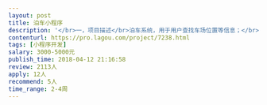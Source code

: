 ```yaml
---                
layout: post       
title: 泊车小程序           
description: '</br>一，项目描述</br>泊车系统，用于用户查找车场位置等信息；</br></br>二，主要功能点</br>1，附近车位</br>2，车位导航（跳转地图App）</br>3，车位信息（信息我方提供）</br>4，搜索目的地车位，车场排序；</br></br>三，可参考产品</br>“街电”小程序；</br></br>四，人员要求</br>1，有独立小程序开发经验；</br>2，开发过地图API类应用优先；</br>3，江浙沪地区优先（需要见面，可报销交通费）</br>'     
contenturl: https://pro.lagou.com/project/7238.html      
tags: [小程序开发]            
salary: 3000-5000元          
publish_time: 2018-04-12 21:16:58         
review: 2113人                   
apply: 12人                   
recommend: 5人                   
time_range: 2-4周              
---                 
```

